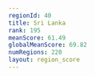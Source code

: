 ```yaml
---
regionId: 40
title: Sri Lanka
rank: 195
meanScore: 61.49
globalMeanScore: 69.82
numRegions: 220
layout: region_score
---
```

